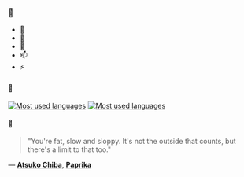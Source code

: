 ### 👋

- 🔭
- 🌱
- 💬
- 📫
- ⚡

#### 🧏

[![Most used languages](https://github-readme-stats-aynah.vercel.app/api/top-langs/?username=aynh&theme=solarized-dark&langs_count=6&layout=compact&hide_title=true)](https://github.com/anuraghazra/github-readme-stats#gh-dark-mode-only)
[![Most used languages](https://github-readme-stats-aynah.vercel.app/api/top-langs/?username=aynh&theme=solarized-light&langs_count=6&layout=compact&hide_title=true)](https://github.com/anuraghazra/github-readme-stats#gh-light-mode-only)

#### 💬

> "You're fat, slow and sloppy. It's not the outside that counts, but there's a limit to that too."

&mdash; [**Atsuko Chiba**](https://myanimelist.net/character.php?q=Atsuko%20Chiba&cat=character), [**Paprika**](https://myanimelist.net/search/all?q=Paprika&cat=all)
